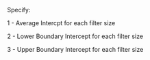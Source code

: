 Specify: 

1 - Average Intercpt for each filter size

2 - Lower Boundary Intercept for each filter size

3 - Upper Boundary Intercept for each filter size
